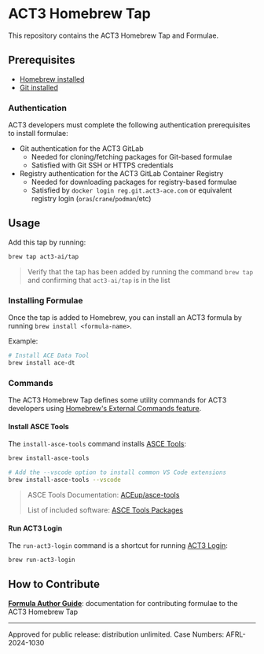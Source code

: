 # ACT3 Homebrew Tap

This repository contains the ACT3 Homebrew Tap and Formulae.

## Prerequisites

- [Homebrew installed](https://brew.sh/)
- [Git installed](https://git-scm.com/book/en/v2/Getting-Started-Installing-Git)

### Authentication

ACT3 developers must complete the following authentication prerequisites to install formulae:

- Git authentication for the ACT3 GitLab
  - Needed for cloning/fetching packages for Git-based formulae
  - Satisfied with Git SSH or HTTPS credentials
- Registry authentication for the ACT3 GitLab Container Registry
  - Needed for downloading packages for registry-based formulae
  - Satisfied by `docker login reg.git.act3-ace.com` or equivalent registry login (`oras`/`crane`/`podman`/etc)

## Usage

Add this tap by running:

```sh
brew tap act3-ai/tap
```

> Verify that the tap has been added by running the command `brew tap` and confirming that `act3-ai/tap` is in the list

### Installing Formulae

Once the tap is added to Homebrew, you can install an ACT3 formula by running `brew install <formula-name>`.

Example:

```sh
# Install ACE Data Tool
brew install ace-dt
```

### Commands

The ACT3 Homebrew Tap defines some utility commands for ACT3 developers using [Homebrew's External Commands feature](https://docs.brew.sh/External-Commands).

#### Install ASCE Tools

The `install-asce-tools` command installs [ASCE Tools](https://github.com/act3-ace/aceup/tree/main/asce-tools):

```sh
brew install-asce-tools

# Add the --vscode option to install common VS Code extensions
brew install-asce-tools --vscode
```

> ASCE Tools Documentation: [ACEup/asce-tools](https://github.com/act3-ace/aceup/tree/main/asce-tools)
>
> List of included software: [ASCE Tools Packages](https://github.com/act3-ace/aceup/tree/main/asce-tools#packages)

#### Run ACT3 Login

The `run-act3-login` command is a shortcut for running [ACT3 Login](https://github.com/act3-ace/aceup/tree/main/act3-login/):

```sh
brew run-act3-login
```

## How to Contribute

**[Formula Author Guide](./docs/formula-author-guide.md)**: documentation for contributing formulae to the ACT3 Homebrew Tap

---

Approved for public release: distribution unlimited. Case Numbers: AFRL-2024-1030
